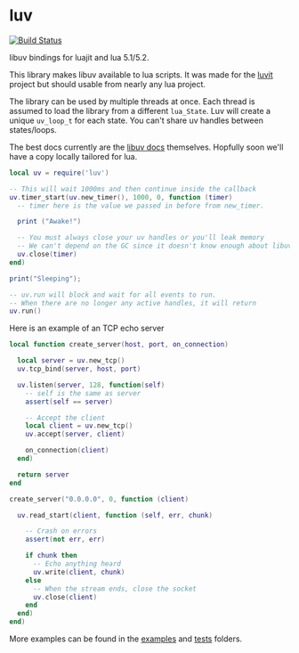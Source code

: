 luv
===

[![Build Status](https://travis-ci.org/luvit/luv.svg?branch=master)](https://travis-ci.org/luvit/luv)

libuv bindings for luajit and lua 5.1/5.2.

This library makes libuv available to lua scripts.  It was made for the [luvit](http://luvit.io/) project but should usable from nearly any lua project.

The library can be used by multiple threads at once.  Each thread is assumed to load the library from a different `lua_State`.  Luv will create a unique `uv_loop_t` for each state.  You can't share uv handles between states/loops.

The best docs currently are the [libuv docs](http://docs.libuv.org/) themselves.  Hopfully soon we'll have a copy locally tailored for lua.

```lua
local uv = require('luv')

-- This will wait 1000ms and then continue inside the callback
uv.timer_start(uv.new_timer(), 1000, 0, function (timer)
  -- timer here is the value we passed in before from new_timer.

  print ("Awake!")

  -- You must always close your uv handles or you'll leak memory
  -- We can't depend on the GC since it doesn't know enough about libuv.
  uv.close(timer)
end)

print("Sleeping");

-- uv.run will block and wait for all events to run.
-- When there are no longer any active handles, it will return
uv.run()
```


Here is an example of an TCP echo server
```lua
local function create_server(host, port, on_connection)

  local server = uv.new_tcp()
  uv.tcp_bind(server, host, port)

  uv.listen(server, 128, function(self)
    -- self is the same as server
    assert(self == server)

    -- Accept the client
    local client = uv.new_tcp()
    uv.accept(server, client)

    on_connection(client)
  end)

  return server
end

create_server("0.0.0.0", 0, function (client)

  uv.read_start(client, function (self, err, chunk)

    -- Crash on errors
    assert(not err, err)

    if chunk then
      -- Echo anything heard
      uv.write(client, chunk)
    else
      -- When the stream ends, close the socket
      uv.close(client)
    end
  end)
end)
```

More examples can be found in the [examples](examples) and [tests](tests) folders.
